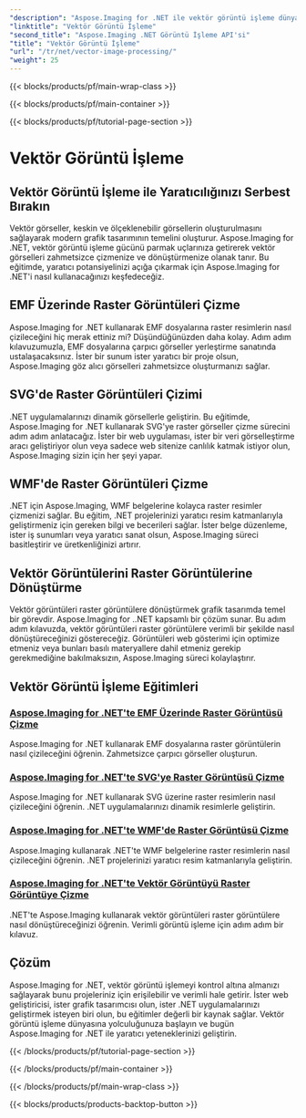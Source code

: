 ```yaml
---
"description": "Aspose.Imaging for .NET ile vektör görüntü işleme dünyasını keşfedin. Vektör görüntüleri kolayca çizmeyi ve dönüştürmeyi öğrenin. .NET projelerinizi bugün geliştirin!"
"linktitle": "Vektör Görüntü İşleme"
"second_title": "Aspose.Imaging .NET Görüntü İşleme API'si"
"title": "Vektör Görüntü İşleme"
"url": "/tr/net/vector-image-processing/"
"weight": 25
---
```


{{< blocks/products/pf/main-wrap-class >}}

{{< blocks/products/pf/main-container >}}

{{< blocks/products/pf/tutorial-page-section >}}

# Vektör Görüntü İşleme


## Vektör Görüntü İşleme ile Yaratıcılığınızı Serbest Bırakın

Vektör görseller, keskin ve ölçeklenebilir görsellerin oluşturulmasını sağlayarak modern grafik tasarımının temelini oluşturur. Aspose.Imaging for .NET, vektör görüntü işleme gücünü parmak uçlarınıza getirerek vektör görselleri zahmetsizce çizmenize ve dönüştürmenize olanak tanır. Bu eğitimde, yaratıcı potansiyelinizi açığa çıkarmak için Aspose.Imaging for .NET'i nasıl kullanacağınızı keşfedeceğiz.

## EMF Üzerinde Raster Görüntüleri Çizme

Aspose.Imaging for .NET kullanarak EMF dosyalarına raster resimlerin nasıl çizileceğini hiç merak ettiniz mi? Düşündüğünüzden daha kolay. Adım adım kılavuzumuzla, EMF dosyalarına çarpıcı görseller yerleştirme sanatında ustalaşacaksınız. İster bir sunum ister yaratıcı bir proje olsun, Aspose.Imaging göz alıcı görselleri zahmetsizce oluşturmanızı sağlar.

## SVG'de Raster Görüntüleri Çizimi

.NET uygulamalarınızı dinamik görsellerle geliştirin. Bu eğitimde, Aspose.Imaging for .NET kullanarak SVG'ye raster görseller çizme sürecini adım adım anlatacağız. İster bir web uygulaması, ister bir veri görselleştirme aracı geliştiriyor olun veya sadece web sitenize canlılık katmak istiyor olun, Aspose.Imaging sizin için her şeyi yapar.

## WMF'de Raster Görüntüleri Çizme

.NET için Aspose.Imaging, WMF belgelerine kolayca raster resimler çizmenizi sağlar. Bu eğitim, .NET projelerinizi yaratıcı resim katmanlarıyla geliştirmeniz için gereken bilgi ve becerileri sağlar. İster belge düzenleme, ister iş sunumları veya yaratıcı sanat olsun, Aspose.Imaging süreci basitleştirir ve üretkenliğinizi artırır.

## Vektör Görüntülerini Raster Görüntülerine Dönüştürme

Vektör görüntüleri raster görüntülere dönüştürmek grafik tasarımda temel bir görevdir. Aspose.Imaging for ..NET kapsamlı bir çözüm sunar. Bu adım adım kılavuzda, vektör görüntüleri raster görüntülere verimli bir şekilde nasıl dönüştüreceğinizi göstereceğiz. Görüntüleri web gösterimi için optimize etmeniz veya bunları basılı materyallere dahil etmeniz gerekip gerekmediğine bakılmaksızın, Aspose.Imaging süreci kolaylaştırır.

## Vektör Görüntü İşleme Eğitimleri
### [Aspose.Imaging for .NET'te EMF Üzerinde Raster Görüntüsü Çizme](./draw-raster-image-on-emf/)
Aspose.Imaging for .NET kullanarak EMF dosyalarına raster görüntülerin nasıl çizileceğini öğrenin. Zahmetsizce çarpıcı görseller oluşturun.
### [Aspose.Imaging for .NET'te SVG'ye Raster Görüntüsü Çizme](./draw-raster-image-on-svg/)
Aspose.Imaging for .NET kullanarak SVG üzerine raster resimlerin nasıl çizileceğini öğrenin. .NET uygulamalarınızı dinamik resimlerle geliştirin.
### [Aspose.Imaging for .NET'te WMF'de Raster Görüntüsü Çizme](./draw-raster-image-on-wmf/)
Aspose.Imaging kullanarak .NET'te WMF belgelerine raster resimlerin nasıl çizileceğini öğrenin. .NET projelerinizi yaratıcı resim katmanlarıyla geliştirin.
### [Aspose.Imaging for .NET'te Vektör Görüntüyü Raster Görüntüye Çizme](./draw-vector-image-to-raster-image/)
.NET'te Aspose.Imaging kullanarak vektör görüntüleri raster görüntülere nasıl dönüştüreceğinizi öğrenin. Verimli görüntü işleme için adım adım bir kılavuz.

## Çözüm

Aspose.Imaging for .NET, vektör görüntü işlemeyi kontrol altına almanızı sağlayarak bunu projeleriniz için erişilebilir ve verimli hale getirir. İster web geliştiricisi, ister grafik tasarımcısı olun, ister .NET uygulamalarınızı geliştirmek isteyen biri olun, bu eğitimler değerli bir kaynak sağlar. Vektör görüntü işleme dünyasına yolculuğunuza başlayın ve bugün Aspose.Imaging for .NET ile yaratıcı yeteneklerinizi geliştirin.

{{< /blocks/products/pf/tutorial-page-section >}}

{{< /blocks/products/pf/main-container >}}

{{< /blocks/products/pf/main-wrap-class >}}

{{< blocks/products/products-backtop-button >}}
